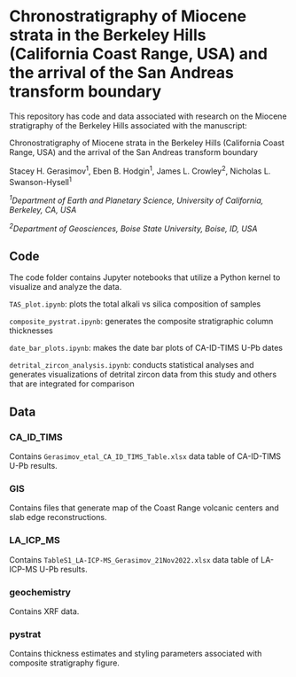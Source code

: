 # Chronostratigraphy of Miocene strata in the Berkeley Hills (California Coast Range, USA) and the arrival of the San Andreas transform boundary

This repository has code and data associated with research on the Miocene stratigraphy of the Berkeley Hills associated with the manuscript:

Chronostratigraphy of Miocene strata in the Berkeley Hills (California Coast Range, USA) and the arrival of the San Andreas transform boundary

Stacey H. Gerasimov<sup>1</sup>, Eben B. Hodgin<sup>1</sup>, James L. Crowley<sup>2</sup>, Nicholas L. Swanson-Hysell<sup>1</sup>

*<sup>1</sup>Department of Earth and Planetary Science, University of California, Berkeley, CA, USA*

*<sup>2</sup>Department of Geosciences, Boise State University, Boise, ID, USA*

## Code

The code folder contains Jupyter notebooks that utilize a Python kernel to visualize and analyze the data.

`TAS_plot.ipynb`: plots the total alkali vs silica composition of samples

`composite_pystrat.ipynb`: generates the composite stratigraphic column thicknesses

`date_bar_plots.ipynb`: makes the date bar plots of CA-ID-TIMS U-Pb dates

`detrital_zircon_analysis.ipynb`: conducts statistical analyses and generates visualizations of detrital zircon data from this study and others that are integrated for comparison

## Data

### CA_ID_TIMS

Contains `Gerasimov_etal_CA_ID_TIMS_Table.xlsx` data table of CA-ID-TIMS U-Pb results.

### GIS

Contains files that generate map of the Coast Range volcanic centers and slab edge reconstructions.

### LA_ICP_MS

Contains `TableS1_LA-ICP-MS_Gerasimov_21Nov2022.xlsx` data table of LA-ICP-MS U-Pb results.

### geochemistry

Contains XRF data.

### pystrat

Contains thickness estimates and styling parameters associated with composite stratigraphy figure.
